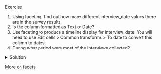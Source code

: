 Exercise

1. Using faceting, find out how many different interview_date values there are in the survey results.
1. Is the column formatted as Text or Date?
1. Use faceting to produce a timeline display for interview_date. You will need to use Edit cells > Common transforms > To date to convert this column to dates.
1. During what period were most of the interviews collected?

<details>
<summary>
Solution
</summary>
For the column interview_date do Facet > Text facet. 

A box will appear in the left panel showing that there are 19 unique entries in this column. 

By default, the column interview_date is formatted as Text. 

You can change the format by doing Edit cells > Common transforms > To date.

Notice the the values in the column turn green. Doing Facet > Timeline facet creates a box in the left panel that shows a histogram of the number of entries for each date.


Most of the data was collected in November of 2016.

</details>

[More on facets](more_on_facets.md)
